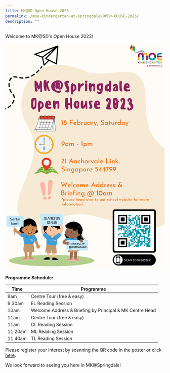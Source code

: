 ```yaml
---
title: MK@SD Open House 2023
permalink: /moe-kindergarten-at-springdale/OPEN-HOUSE-2023/
description: ""
---
```



Welcome to MK@SD's Open House 2023!

![](/images/2023%20Open%20House%20Poster%20(1).png)

**Programme Schedule:**


| Time | Programme 
| ----------- | ----------- | 
| 9am     | Centre Tour (free & easy)
| 9.30am  | EL Reading Session| 
| 10am     | Welcome Address & Briefing by Principal & MK Centre Head| 
| 11am     | Centre Tour (free & easy)
| 11am     | CL Reading Session
| 11.20am     | ML Reading Session
| 11.40am     | TL Reading Session

Please register your interest by scanning the QR code in the poster or click [here](https://www.eventbrite.com/e/2023-mk-open-house-tickets-505734434307?utm_campaign=open+house+&utm_medium=email&utm_source=PMKs).

We look forward to seeing you here in MK@Springdale!